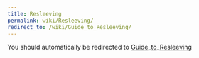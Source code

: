 ```yaml
---
title: Resleeving
permalink: wiki/Resleeving/
redirect_to: /wiki/Guide_to_Resleeving/
---
```


You should automatically be redirected to [Guide_to_Resleeving](/wiki/Guide_to_Resleeving/)
